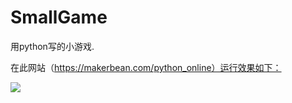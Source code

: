 # SmallGame

用python写的小游戏.

在此网站（https://makerbean.com/python_online）运行效果如下：

![]([https://github.com/DIY-Z/SmallGame/blob/master/%E6%B8%B8%E6%88%8F%E7%94%BB%E9%9D%A2.png](https://github.com/DIY-Z/SmallGame/blob/master/游戏画面.png))
